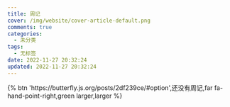 ```yaml
---
title: 周记
cover: /img/website/cover-article-default.png
comments: true
categories:
  - 未分类
tags:
  - 无标签
date: 2022-11-27 20:32:24
updated: 2022-11-27 20:32:24
---
```


<div class="link-btns">
  {% btn 'https://butterfly.js.org/posts/2df239ce/#option',还没有周记,far fa-hand-point-right,green larger,larger %}
</div>
